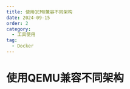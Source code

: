 ```yaml
---
title: 使用QEMU兼容不同架构
date: 2024-09-15
order: 2
category:
  - 工具使用
tag:
  - Docker
---
```


# 使用QEMU兼容不同架构


